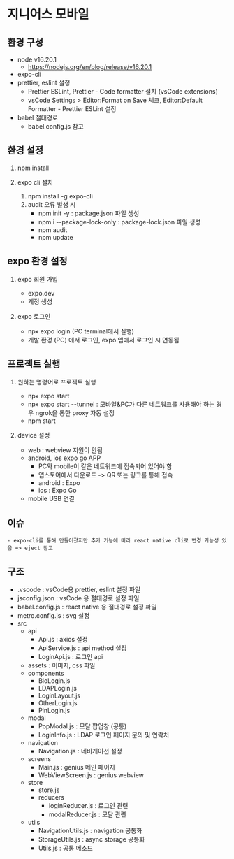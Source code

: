 # 지니어스 모바일

## 환경 구성

-   node v16.20.1
    -   https://nodejs.org/en/blog/release/v16.20.1
-   expo-cli
-   prettier, eslint 설정
    -   Prettier ESLint, Prettier - Code formatter 설치 (vsCode extensions)
    -   vsCode Settings > Editor:Format on Save 체크, Editor:Default Formatter - Prettier ESLint 설정
-   babel 절대경로
    -   babel.config.js 참고

## 환경 설정

1. npm install

2. expo cli 설치

    1. npm install -g expo-cli
    2. audit 오류 발생 시
        - npm init -y : package.json 파일 생성
        - npm i --package-lock-only : package-lock.json 파일 생성
        - npm audit
        - npm update

## expo 환경 설정

1. expo 회원 가입

    - expo.dev
    - 계정 생성

2. expo 로그인
    - npx expo login (PC terminal에서 실행)
    - 개발 환경 (PC) 에서 로그인, expo 앱에서 로그인 시 연동됨

## 프로젝트 실행

1.  원하는 명령어로 프로젝트 실행

    -   npx expo start
    -   npx expo start --tunnel : 모바일&PC가 다른 네트워크를 사용해야 하는 경우 ngrok을 통한 proxy 자동 설정
    -   npm start

2.  device 설정
    -   web : webview 지원이 안됨
    -   android, ios expo go APP
        -   PC와 mobile이 같은 네트워크에 접속되어 있어야 함
        -   앱스토어에서 다운로드 -> QR 또는 링크를 통해 접속
        -   android : Expo
        -   ios : Expo Go
    -   mobile USB 연결

## 이슈

    - expo-cli를 통해 만들어졌지만 추가 기능에 따라 react native cli로 변경 가능성 있음 => eject 참고

## 구조

-   .vscode : vsCode용 prettier, eslint 설정 파일
-   jsconfig.json : vsCode 용 절대경로 설정 파일
-   babel.config.js : react native 용 절대경로 설정 파일
-   metro.config.js : svg 설정
-   src
    -   api
        -   Api.js : axios 설정
        -   ApiService.js : api method 설정
        -   LoginApi.js : 로그인 api
    -   assets : 이미지, css 파일
    -   components
        -   BioLogin.js
        -   LDAPLogin.js
        -   LoginLayout.js
        -   OtherLogin.js
        -   PinLogin.js
    -   modal
        -   PopModal.js : 모달 팝업창 (공통)
        -   LoginInfo.js : LDAP 로그인 페이지 문의 및 연락처
    -   navigation
        -   Navigation.js : 네비게이션 설정
    -   screens
        -   Main.js : genius 메인 페이지
        -   WebViewScreen.js : genius webview
    -   store
        -   store.js
        -   reducers
            -   loginReducer.js : 로그인 관련
            -   modalReducer.js : 모달 관련
    -   utils
        -   NavigationUtils.js : navigation 공통화
        -   StorageUtils.js : async storage 공통화
        -   Utils.js : 공통 메소드
